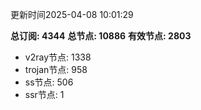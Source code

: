 更新时间2025-04-08 10:01:29

**总订阅: 4344**
**总节点: 10886**
**有效节点: 2803**
- v2ray节点: 1338
- trojan节点: 958
- ss节点: 506
- ssr节点: 1
